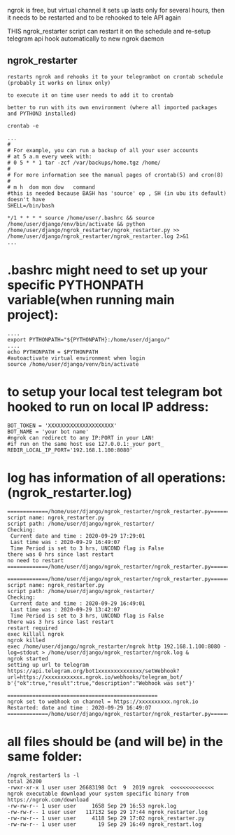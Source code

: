 ngrok is free, but virtual channel it sets up lasts only for several hours, then it needs to be restarted and to be rehooked to tele API again

THIS ngrok_restarter script can restart it on the schedule and re-setup telegram api hook automatically to new ngrok daemon

## ngrok_restarter

    restarts ngrok and rehooks it to your telegrambot on crontab schedule (probably it works on linux only)

    to execute it on time user needs to add it to crontab

    better to run with its own environment (where all imported packages and PYTHON3 installed)

    crontab -e

    ...
    # 
    # For example, you can run a backup of all your user accounts
    # at 5 a.m every week with:
    # 0 5 * * 1 tar -zcf /var/backups/home.tgz /home/
    # 
    # For more information see the manual pages of crontab(5) and cron(8)
    # 
    # m h  dom mon dow   command
    #this is needed because BASH has 'source' op , SH (in ubu its default) doesn't have
    SHELL=/bin/bash 

    */1 * * * * source /home/user/.bashrc && source /home/user/django/env/bin/activate && python /home/user/django/ngrok_restarter/ngrok_restarter.py >> /home/user/django/ngrok_restarter/ngrok_restarter.log 2>&1
    ...


# .bashrc might need to set up your specific PYTHONPATH variable(when running main project):

    ....
    export PYTHONPATH="${PYTHONPATH}:/home/user/django/"
    ....
    echo PYTHONPATH = $PYTHONPATH
    #autoactivate virtual environment when login
    source /home/user/django/venv/bin/activate

# to setup your local test telegram bot hooked to run on local IP address:

    BOT_TOKEN = 'XXXXXXXXXXXXXXXXXXXXX'
    BOT_NAME = 'your bot name'
    #ngrok can redirect to any IP:PORT in your LAN!
    #if run on the same host use 127.0.0.1:_your port_
    REDIR_LOCAL_IP_PORT='192.168.1.100:8080'

# log has information of all operations: (ngrok_restarter.log)

    =============/home/user/django/ngrok_restarter/ngrok_restarter.py==============
    script name: ngrok_restarter.py 
    script path: /home/user/django/ngrok_restarter/
    Checking: 
     Current date and time : 2020-09-29 17:29:01
     Last time was : 2020-09-29 16:49:07
     Time Period is set to 3 hrs, UNCOND flag is False
    there was 0 hrs since last restart
    no need to restart
    =============/home/user/django/ngrok_restarter/ngrok_restarter.py==============

    =============/home/user/django/ngrok_restarter/ngrok_restarter.py==============
    script name: ngrok_restarter.py 
    script path: /home/user/django/ngrok_restarter/
    Checking: 
     Current date and time : 2020-09-29 16:49:01
     Last time was : 2020-09-29 13:42:07
     Time Period is set to 3 hrs, UNCOND flag is False
    there was 3 hrs since last restart
    restart required
    exec killall ngrok
    ngrok killed
    exec /home/user/django/ngrok_restarter/ngrok http 192.168.1.100:8080 -log=stdout > /home/user/django/ngrok_restarter/ngrok.log &
    ngrok started
    setting up url to telegram https://api.telegram.org/bot1xxxxxxxxxxxxxx/setWebhook?url=https://xxxxxxxxxxxx.ngrok.io/webhooks/telegram_bot/
    b'{"ok":true,"result":true,"description":"Webhook was set"}'

    ================================================
    ngrok set to webhook on channel = https://xxxxxxxxxx.ngrok.io
    Restarted: date and time : 2020-09-29 16:49:07
    =============/home/user/django/ngrok_restarter/ngrok_restarter.py==============

# all files should be (and will be) in the same folder:
    /ngrok_restarter$ ls -l
    total 26200
    -rwxr-xr-x 1 user user 26683198 Oct  9  2019 ngrok  <<<<<<<<<<<<<< ngrok executable download your system specific binary from https://ngrok.com/download
    -rw-rw-r-- 1 user user     1658 Sep 29 16:53 ngrok.log
    -rw-rw-r-- 1 user user   117132 Sep 29 17:44 ngrok_restarter.log
    -rw-rw-r-- 1 user user     4118 Sep 29 17:02 ngrok_restarter.py
    -rw-rw-r-- 1 user user       19 Sep 29 16:49 ngrok_restart.log






